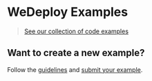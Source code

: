 # WeDeploy Examples

> [See our collection of code examples](https://github.com/wedeploy-examples)

## Want to create a new example?

Follow the [guidelines](https://github.com/wedeploy-examples/example-guidelines) and [submit your example](https://github.com/wedeploy/wedeploy-examples/issues/new?title=New+example:&body=Link+to+repository:).